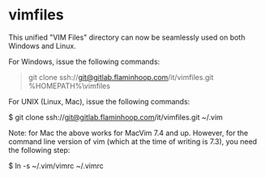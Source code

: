 # vimfiles

This unified "VIM Files" directory can now be seamlessly used on both Windows
and Linux.

For Windows, issue the following commands:

> git clone ssh://git@gitlab.flaminhoop.com/it/vimfiles.git %HOMEPATH%\vimfiles

For UNIX (Linux, Mac), issue the following commands:

$ git clone ssh://git@gitlab.flaminhoop.com/it/vimfiles.git ~/.vim

Note: for Mac the above works for MacVim 7.4 and up.  However, for the command line version of vim (which at the time of writing is 7.3), you need the following step:

$ ln -s ~/.vim/vimrc ~/.vimrc

